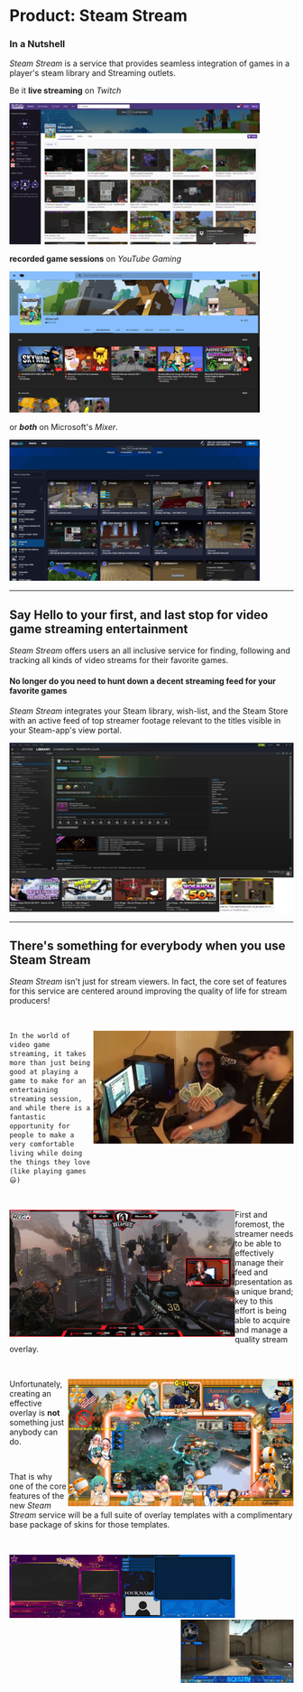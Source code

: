 Product: **Steam Stream**
===

### In a Nutshell
_Steam Stream_ is a service that provides seamless integration of games in a player's steam library and Streaming outlets. 

Be it **live streaming** on _Twitch_

<img src="./twitch.png" width="444" height="250" title="twitch search results for 'minecraft'" />

**recorded game sessions** on _YouTube Gaming_

<img src="./youtube_gaming.png" width="444" height="250" title="YouTube Gaming search results for 'minecraft'" />

or ***both*** on Microsoft's _Mixer_.

<img src="./mixer.png" width="444" height="250" title="Mixer search results for 'minecraft'" />

---

## Say Hello to your first, and last stop for video game streaming entertainment

_Steam Stream_ offers users an all inclusive service for finding, following and tracking all kinds of video streams for their favorite games.

#### No longer do you need to hunt down a decent streaming feed for your favorite games
_Steam Stream_ integrates your Steam library, wish-list, and the Steam Store with an active feed of top streamer footage relevant to the titles visible in your Steam-app's view portal.

<img src="./steam-stream-example.png" width="533" height="300" title="User library game-specific stream feed example"/>

---

## There's something for everybody when you use Steam Stream
<div>
  <p>
    <i>Steam Stream</i> isn't just for stream viewers. In fact, the core set of features for this service are centered around improving the quality of life for stream producers!
  </p> 
</div>
<br>
<div>
  <p>
    <img src="./geeks-makin-munay.png" width="355" height="200"  title="Aaaawe Yeaaahhhh" align="right"/>
    
    In the world of video game streaming, it takes more than just being good at playing a game to make for an entertaining streaming session, and while there is a fantastic opportunity for people to make a very comfortable living while doing the things they love (like playing games 😃) 
  </p>
</div>

<br>
<div>
  <p>
    <img src="./medium-overlay.png" width="400" height="225" title="moderate overlay with excellent branding" align="left" />
    <span>
          First and foremost, the streamer needs to be able to effectively manage their feed and presentation as a unique brand; key to this effort is being able to acquire and manage a quality stream overlay. 
    </span>
  </p>
</div>
<br>
<div>
  <p>
    <img src="./really-bad-overlay.png" width="400" height="225"  title="Classy, tasteful, clear, and unofensive... are all things this " align="right"/>
    <span>
          Unfortunately, creating an effective overlay is <strong>not</strong> something just anybody can do.
    </span>
  </p>
</div>
<br>
<div>
  <p>
    That is why one of the core features of the new <i>Steam Stream</i> service will be a full suite of overlay templates with a complimentary base package of skins for those templates.
  </p>
  <br>
  <p>
    <img src="./overlay-skin1.png" width="200" height="112" align="left"/><img src="./overlay-skin2.png" width="200" height="112" align="centered + 2em"/><img src="./overlay-skin3.png" width="200" height="112" align="right"/>
  </p>
</div>


<!--Add statements about Steam Stream providing a easy to use interface for getting a new stream started in the primary streaming outlets.-->

